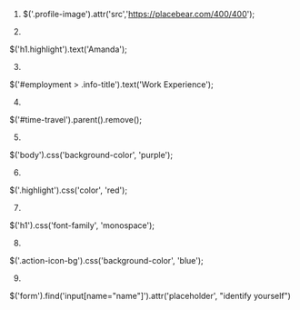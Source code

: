 <!-- tag name (eg. 'h1')
class name (eg. '.special-class')
id (eg. '#super-special-id')
descendant selectors (eg. 'header h1'). -->

1. $('.profile-image').attr('src','https://placebear.com/400/400');

2.    
$('h1.highlight').text('Amanda');

3.  
$('#employment > .info-title').text('Work Experience');

4.  
$('#time-travel').parent().remove();

5.   
$('body').css('background-color', 'purple');

6.  
$('.highlight').css('color', 'red');

7.   
$('h1').css('font-family', 'monospace');

8.  
$('.action-icon-bg').css('background-color', 'blue');

9.  
$('form').find('input[name="name"]').attr('placeholder', "identify yourself")
